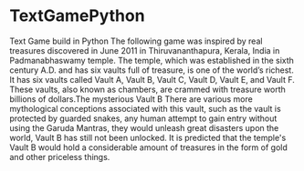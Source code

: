 # TextGamePython
Text Game build in Python
The following game was inspired by real treasures discovered in June 2011 in Thiruvananthapura, Kerala, India in Padmanabhaswamy temple.
The temple, which was established in the sixth century A.D. and has six vaults full of treasure, is one of the world’s richest. 
It has six vaults called Vault A, Vault B, Vault C, Vault D, Vault E, and Vault F. These vaults, also known as chambers, 
are crammed with treasure worth billions of dollars.The mysterious Vault B There are various more mythological conceptions associated with this vault, 
such as the vault is protected by guarded snakes, any human attempt to gain entry without using the Garuda Mantras, 
they would unleash great disasters upon the world, Vault B has still not been unlocked. 
It is predicted that the temple's Vault B would hold a considerable amount of treasures in the form of gold and other priceless things.
